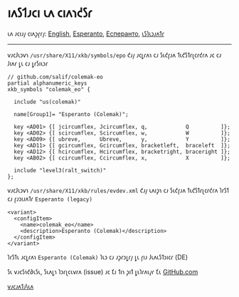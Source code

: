 # 𐑦𐑵𐑕𐑑𐑨𐑤𐑦 𐑧𐑵 𐑤𐑦𐑵𐑪𐑒𐑕𐑩

𐑧𐑵 𐑨𐑤𐑦𐑨𐑢 𐑤𐑦𐑵𐑜𐑝𐑩𐑢: [English](LINUX.md), [Esperanto](LINUX.eo.md), [Есперанто](LINUX.eo-cyrl.md), [𐑧𐑕𐑐𐑧𐑮𐑨𐑵𐑑𐑩](LINUX.eo-shaw.md)

---

𐑫𐑨𐑤𐑓𐑧𐑮𐑫𐑪 `/usr/share/X11/xkb/symbols/epo` 𐑒𐑨𐑢 𐑨𐑤𐑛𐑩𐑵𐑪 𐑤𐑨 𐑕𐑧𐑒𐑝𐑨𐑵 𐑑𐑧𐑒𐑕𐑑𐑩𐑚𐑤𐑩𐑒𐑩𐑵 𐑨𐑤 𐑤𐑨 𐑓𐑦𐑵𐑩 𐑛𐑧 𐑤𐑨 𐑛𐑩𐑕𐑦𐑧𐑮𐑩

```
// github.com/salif/colemak-eo
partial alphanumeric_keys
xkb_symbols "colemak_eo" {

  include "us(colemak)"

  name[Group1]= "Esperanto (Colemak)";

  key <AD01> {[ jcircumflex, Jcircumflex, q,            Q          ]};
  key <AD02> {[ scircumflex, Scircumflex, w,            W          ]};
  key <AD09> {[ ubreve,      Ubreve,      y,            Y          ]};
  key <AD11> {[ gcircumflex, Gcircumflex, bracketleft,  braceleft  ]};
  key <AD12> {[ hcircumflex, Hcircumflex, bracketright, braceright ]};
  key <AB02> {[ ccircumflex, Ccircumflex, x,            X          ]};

  include "level3(ralt_switch)"
};
```

𐑫𐑨𐑤𐑓𐑧𐑮𐑫𐑪 `/usr/share/X11/xkb/rules/evdev.xml` 𐑒𐑨𐑢 𐑧𐑵𐑦𐑜𐑪 𐑤𐑨 𐑕𐑧𐑒𐑝𐑨𐑵 𐑑𐑧𐑒𐑕𐑑𐑩𐑚𐑤𐑩𐑒𐑩𐑵 𐑐𐑩𐑕𐑑 𐑤𐑨 𐑝𐑨𐑮𐑦𐑨𐑵𐑑𐑩 `Esperanto (legacy)`

```
<variant>
  <configItem>
    <name>colemak_eo</name>
    <description>Esperanto (Colemak)</description>
  </configItem>
</variant>
```

𐑐𐑩𐑕𐑑𐑧 𐑨𐑤𐑛𐑩𐑵𐑪 `Esperanto (Colemak)` 𐑐𐑧𐑮 𐑤𐑨 𐑨𐑜𐑩𐑮𐑛𐑩𐑢 𐑛𐑧 𐑝𐑦𐑨 𐑓𐑧𐑵𐑧𐑕𐑑𐑮𐑦𐑤𐑩 \(DE\)

𐑕𐑧 𐑫𐑨𐑤𐑕𐑪𐑒𐑔𐑧𐑕𐑧, 𐑕𐑧𐑵𐑛𐑪 𐑐𐑮𐑩𐑚𐑤𐑧𐑫𐑩𐑵 \(issue\) 𐑨𐑤 𐑗𐑦 𐑑𐑦𐑪 𐑜𐑦𐑑 𐑛𐑧𐑐𐑩𐑵𐑧𐑢𐑩 𐑗𐑧 [GitHub.com](https://github.com/salif/colemak-eo/issues/new/choose)

[𐑫𐑨𐑤𐑨𐑵𐑑𐑨𐑘𐑧𐑵](./README.eo-shaw.md)
